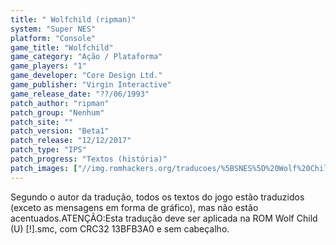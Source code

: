 ```yaml
---
title: " Wolfchild (ripman)"
system: "Super NES"
platform: "Console"
game_title: "Wolfchild"
game_category: "Ação / Plataforma"
game_players: "1"
game_developer: "Core Design Ltd."
game_publisher: "Virgin Interactive"
game_release_date: "??/06/1993"
patch_author: "ripman"
patch_group: "Nenhum"
patch_site: ""
patch_version: "Beta1"
patch_release: "12/12/2017"
patch_type: "IPS"
patch_progress: "Textos (história)"
patch_images: ["//img.romhackers.org/traducoes/%5BSNES%5D%20Wolf%20Child%20-%20ripman%20-%201.png","//img.romhackers.org/traducoes/%5BSNES%5D%20Wolf%20Child%20-%20ripman%20-%202.png","//img.romhackers.org/traducoes/%5BSNES%5D%20Wolf%20Child%20-%20ripman%20-%203.png"]
---
```

Segundo o autor da tradução, todos os textos do jogo estão traduzidos (exceto as mensagens em forma de gráfico), mas não estão acentuados.ATENÇÃO:Esta tradução deve ser aplicada na ROM Wolf Child (U) [!].smc, com CRC32 13BFB3A0 e sem cabeçalho.